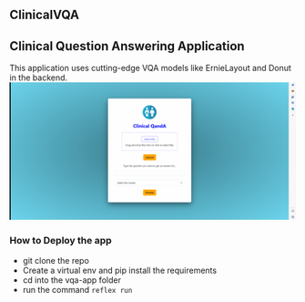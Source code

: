 ## ClinicalVQA
## Clinical Question Answering Application

This application uses cutting-edge VQA models like ErnieLayout and Donut in the backend.
![Clinical Question Answering Demo](https://github.com/karndeb/ClinicalVQA/blob/master/demo/Animation.gif)

### How to Deploy the app
 - git clone the repo
 - Create a virtual env and pip install the requirements
 - cd into the vqa-app folder
 - run the command `reflex run`
